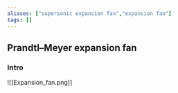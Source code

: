 ```yaml
---
aliases: ["supersonic expansion fan","expansion fan"]
tags: []
---
```


## Prandtl–Meyer expansion fan

### Intro

![[Expansion_fan.png]]

